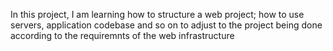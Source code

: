 In this project, I am learning how to structure a web project; how to use servers, application codebase and so on to adjust to the project being done according to the requiremnts of the web infrastructure